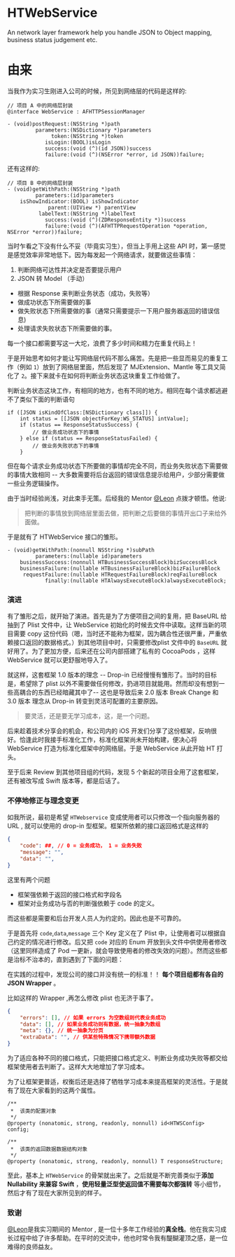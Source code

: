 # HTWebService
An network layer framework help you handle JSON to Object mapping, business status judgement etc.

# 由来

当我作为实习生刚进入公司的时候，所见到网络层的代码是这样的:

```objc
// 项目 A 中的网络层封装
@interface WebService : AFHTTPSessionManager

- (void)postRequest:(NSString *)path
         parameters:(NSDictionary *)parameters
              token:(NSString *)token
            isLogin:(BOOL)isLogin
            success:(void (^)(id JSON))success
            failure:(void (^)(NSError *error, id JSON))failure;
```

还有这样的:

```objc
// 项目 B 中的网络层封装
- (void)getWithPath:(NSString *)path
         parameters:(id)parameters
    isShowIndicator:(BOOL) isShowIndicator
             parent:(UIView *) parentView
          labelText:(NSString *)labelText
            success:(void (^)(ZDResponseEntity *))success
            failure:(void (^)(AFHTTPRequestOperation *operation, NSError *error))failure;
```

当时乍看之下没有什么不妥（毕竟实习生），但当上手用上这些 API 时，第一感觉是感觉效率非常地低下。因为每发起一个网络请求，就要做这些事情：

1. 判断网络可达性并决定是否要提示用户
2. JSON 转 Model （手动）
* 根据 Response 来判断业务状态（成功，失败等）
* 做成功状态下所需要做的事
* 做失败状态下所需要做的事（通常只需要提示一下用户服务器返回的错误信息)
* 处理请求失败状态下所需要做的事。

每一个接口都需要写这一大坨，浪费了多少时间和精力在重复代码上！

于是开始思考如何才能让写网络层代码不那么痛苦。先是把一些显而易见的重复工作（例如 `1`）放到了网络层里面，然后发现了 MJExtension、Mantle 等工具又简化了 `2`。接下来就卡在如何将判断业务状态这块重复工作给做了。

判断业务状态这块工作，有相同的地方，也有不同的地方。相同在每个请求都逃避不了类似下面的判断语句

```objc
if ([JSON isKindOfClass:[NSDictionary class]]) {
    int status = [[JSON objectForKey:WS_STATUS] intValue];
    if (status == ResponseStatusSuccess) {
        // 做业务成功状态下的事情
    } else if (status == ResponseStatusFailed) {
        // 做业务失败状态下的事情
    }
```

但在每个请求业务成功状态下所要做的事情却完全不同，而业务失败状态下需要做的事情大致相同 -- 大多数需要将后台返回的错误信息提示给用户，少部分需要做一些业务逻辑操作。

由于当时经验尚浅，对此束手无策。后经我的 Mentor [@Leon](https://github.com/leonhoo) 点拨才顿悟。他说:

> 把判断的事情放到网络层里面去做，把判断之后要做的事情开出口子来给外面做。

于是就有了 HTWebService 接口的雏形。

```
- (void)getWithPath:(nonnull NSString *)subPath
         parameters:(nullable id)parameters
    businessSuccess:(nonnull HTBusinessSuccessBlock)bizSuccessBlock
    businessFailure:(nullable HTBusinessFailureBlock)bizFailureBlock
     requestFailure:(nullable HTRequestFailureBlock)reqFailureBlock
            finally:(nullable HTAlwaysExecuteBlock)alwaysExecuteBlock;
```

### 演进

有了雏形之后，就开始了演进。首先是为了方便项目之间的复用，把 BaseURL 给抽到了 Plist 文件中，让 WebService 初始化的时候去文件中读取。这样当新的项目需要 copy 这份代码（嗯，当时还不能称为框架，因为耦合性还很严重，严重依赖接口返回的数据格式。）到其他项目中时，只需要修改plist 文件中的 `BaseURL` 就好用了。为了更加方便，后来还在公司内部搭建了私有的 CocoaPods ，这样 WebService 就可以更舒服地导入了。

就这样，这套框架 1.0 版本的理念 -- Drop-in 已经慢慢有雏形了。当时的目标是，希望除了 plist 以外不需要做任何修改，扔进项目就能用。然而却没有想到一些高耦合的东西已经暗藏其中了-- 这也是导致后来 2.0 版本 Break Change 和 3.0 版本 理念从 Drop-in 转变到灵活可配置的主要原因。

> 要灵活，还是要无学习成本，这，是一个问题。

后来趁着技术分享会的机会，和公司内的 iOS 开发们分享了这份框架，反响很好。恰逢此时我接手标准化工作，标准化框架尚未开始构建，便决心将 WebService 打造为标准化框架中的网络层。于是 WebService 从此开始 HT 打头。

至于后来 Review 到其他项目组的代码，发现 5 个新起的项目全用了这套框架，还有被改写成 Swift 版本等，都是后话了。

### 不停地修正与理念变更

如我所说，最初是希望 `HTWebservice` 变成使用者可以只修改一个指向服务器的 URL , 就可以使用的 drop-in 型框架。框架所依赖的接口返回格式是这样的

```json
{
    "code": ##, // 0 = 业务成功， 1 = 业务失败
    "message": "",
    "data": "",
}
```

这里有两个问题

* 框架强依赖于返回的接口格式和字段名
* 框架对业务成功与否的判断强依赖于 code 的定义。

而这些都是需要和后台开发人员人为约定的。因此也是不可靠的。

于是首先将 `code`,`data`,`message` 三个 Key 定义在了 Plist 中，让使用者可以根据自己约定的情况进行修改。后又把 `code` 对应的 Enum 开放到头文件中供使用者修改（这里同样造成了 Pod 一更新，就会导致使用者的修改失效的问题）。然而这些都是治标不治本的，直到遇到了下面的问题： 

在实践的过程中，发现公司的接口并没有统一的标准！！ **每个项目组都有各自的 JSON Wrapper** 。

比如这样的 Wrapper ,再怎么修改 plist 也无济于事了。

```json
{
    "errors": [], // 如果 errors 为空数组则代表业务成功
    "data": [], // 如果业务成功则有数据，统一抽象为数组
    "meta": {}, // 统一抽象为分页
    "extraData": "", // 供某些特殊情况下携带额外数据
}
```

为了适应各种不同的接口格式，只能把接口格式定义、判断业务成功失败等都交给框架使用者去判断了。这样大大地增加了学习成本。

为了让框架更普适，权衡后还是选择了牺牲学习成本来提高框架的灵活性。于是就有了现在大家看到的这两个属性。

```
/**
 *  该类的配置对象
 */
@property (nonatomic, strong, readonly, nonnull) id<HTWSConfig> config;

/**
 *  该类的返回数据数据结构对象
 */
@property (nonatomic, strong, readonly, nonnull) T responseStructure;
```

至此，基本上 `HTWebService` 的骨架就出来了。之后就是不断完善类似于**添加 Nullability 来兼容 Swift** ，**使用轻量泛型使返回值不需要每次都强转** 等小细节，然后才有了现在大家所见到的样子。

### 致谢

[@Leon](https://github.com/leonhoo)是我实习期间的 Mentor , 是一位十多年工作经验的**真全栈**。他在我实习成长过程中给了许多帮助。在平时的交流中，他也时常令我有醍醐灌顶之感，是一位难得的良师益友。


